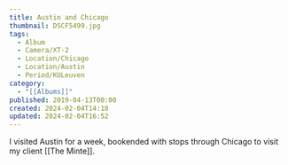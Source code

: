 ```yaml
---
title: Austin and Chicago
thumbnail: DSCF5499.jpg
tags:
  - Album
  - Camera/XT-2
  - Location/Chicago
  - Location/Austin
  - Period/KULeuven
category:
  - "[[Albums]]"
published: 2019-04-13T00:00
created: 2024-02-04T14:18
updated: 2024-02-04T16:52
---
```

I visited Austin for a week, bookended with stops through Chicago to visit my client [[The Minte]].
<!-- TODO Wil: add link once the case study exists -->
